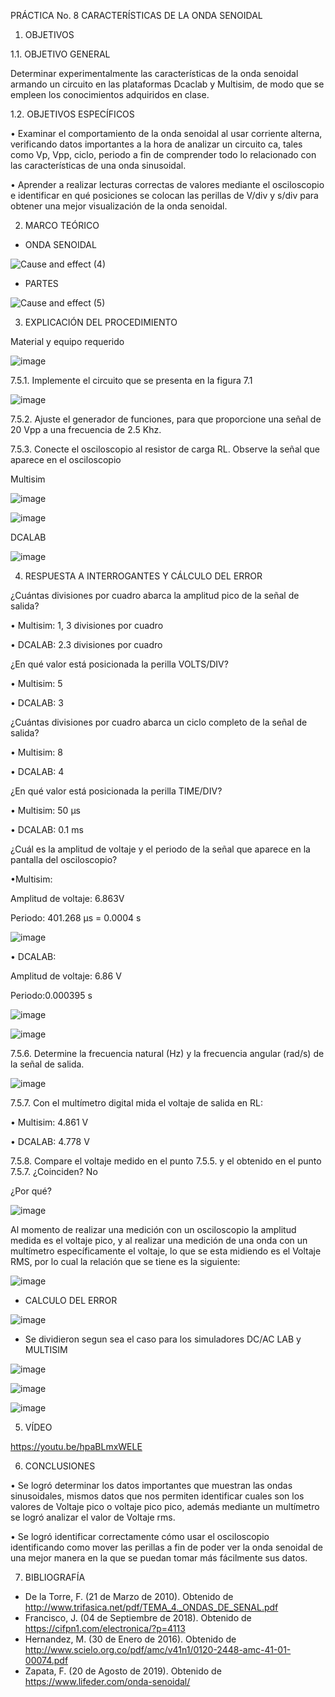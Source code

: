 PRÁCTICA No. 8 CARACTERÍSTICAS DE LA ONDA SENOIDAL

1. OBJETIVOS

1.1. OBJETIVO GENERAL

Determinar experimentalmente las características de la onda senoidal armando un circuito en las plataformas Dcaclab y Multisim, de modo que se empleen los conocimientos adquiridos en clase.

1.2. OBJETIVOS ESPECÍFICOS

• Examinar el comportamiento de la onda senoidal al usar corriente alterna, verificando datos importantes a la hora de analizar un circuito ca, tales como Vp, Vpp, ciclo, periodo a fin de comprender todo lo relacionado con las características de una onda sinusoidal.

•	Aprender a realizar lecturas correctas de valores mediante el osciloscopio e identificar en qué posiciones se colocan las perillas de V/div y s/div para obtener una mejor visualización de la onda senoidal. 

2. MARCO TEÓRICO

- ONDA SENOIDAL

![Cause and effect (4)](https://user-images.githubusercontent.com/94008521/155043059-bcdb51cc-3187-4470-ad50-a384d4244f45.png)

- PARTES

![Cause and effect (5)](https://user-images.githubusercontent.com/94008521/155043065-2eaa5e75-48e1-4871-b110-a5959741e498.png)

3. EXPLICACIÓN DEL PROCEDIMIENTO

Material y equipo requerido

![image](https://user-images.githubusercontent.com/93960809/155050264-56a3cc6a-48b0-4ab0-8d3e-4546e90a6bb6.png)

7.5.1.	Implemente el circuito que se presenta en la figura 7.1

![image](https://user-images.githubusercontent.com/93960809/155050325-0c29f741-78c8-4c38-a939-c12bb73afb53.png)

7.5.2. Ajuste el generador de funciones, para que proporcione una señal de 20 Vpp a una frecuencia de 2.5 Khz.

7.5.3.	Conecte el osciloscopio al resistor de carga RL. Observe la señal que aparece en el osciloscopio

Multisim

![image](https://user-images.githubusercontent.com/93960809/155050348-2bab0f34-358c-4bf1-a621-b4b91d59ce8c.png)

![image](https://user-images.githubusercontent.com/93960809/155050361-5cf63b39-24e8-495f-a4eb-84bcaf25d1f4.png)

DCALAB

![image](https://user-images.githubusercontent.com/93960809/155050382-70503bbc-0cb2-44d2-a28b-2eb61d05ea59.png)

4. RESPUESTA A INTERROGANTES Y CÁLCULO DEL ERROR

¿Cuántas divisiones por cuadro abarca la amplitud pico de la señal de salida?

•	Multisim: 1, 3 divisiones por cuadro

•	DCALAB: 2.3 divisiones por cuadro 

¿En qué valor está posicionada la perilla VOLTS/DIV?

•	Multisim: 5

•	DCALAB: 3 

¿Cuántas divisiones por cuadro abarca un ciclo completo de la señal de salida?

•	Multisim: 8

•	DCALAB: 4 

¿En qué valor está posicionada la perilla TIME/DIV? 

• Multisim: 50 μs

• DCALAB: 0.1 ms

¿Cuál es la amplitud de voltaje y el periodo de la señal que aparece en la pantalla del osciloscopio?

•Multisim:

Amplitud de voltaje: 6.863V

Periodo: 401.268 μs  = 0.0004 s

![image](https://user-images.githubusercontent.com/93960809/155052773-26842a02-192d-41d4-bf0c-f3d3c1cff669.png)

•	DCALAB:

Amplitud de voltaje: 6.86 V

Periodo:0.000395 s 

![image](https://user-images.githubusercontent.com/93960809/155052907-2f3ac1f1-c09d-447c-8a6c-2289bd963fb9.png)

![image](https://user-images.githubusercontent.com/93960809/155052924-fd5987ce-6747-4cd9-aaab-a9c97318f114.png)


7.5.6.	Determine la frecuencia natural (Hz) y la frecuencia angular (rad/s) de la señal de salida.

![image](https://user-images.githubusercontent.com/93960809/155052968-e88c0ff1-7488-4d94-9910-3ff7c693ced2.png)

7.5.7.	Con el multímetro digital mida el voltaje de salida en RL:

•	Multisim: 4.861 V

•	DCALAB: 4.778 V

7.5.8.	Compare el voltaje medido en el punto 7.5.5. y el obtenido en el punto 7.5.7. ¿Coinciden?   No	

¿Por qué?

![image](https://user-images.githubusercontent.com/93960809/155053049-5e4a8a63-bf80-4109-ab8e-a24693b8d99c.png)

Al momento de realizar una medición con un osciloscopio la amplitud medida es el voltaje pico, y al realizar una medición de una onda con un multímetro específicamente el voltaje, lo que se esta midiendo es el Voltaje RMS, por lo cual la relación que se tiene es la siguiente:

![image](https://user-images.githubusercontent.com/93960809/155053083-5b590103-8613-4363-90a5-cb12fa4cb98a.png)


- CALCULO DEL ERROR

![image](https://user-images.githubusercontent.com/94008521/155043118-dc78aa5c-ff38-4178-ba92-60d47931f3fc.png)

- Se dividieron segun sea el caso para los simuladores DC/AC LAB y MULTISIM

![image](https://user-images.githubusercontent.com/94008521/155043186-00f378b5-b6a1-4672-a48d-b4deb673f4c9.png)

![image](https://user-images.githubusercontent.com/94008521/155043194-c7982487-285f-406d-935c-c7c7f27b73dc.png)

![image](https://user-images.githubusercontent.com/94008521/155043202-702e9ccf-8ca8-4ca3-bbd7-ae87c3267397.png)

5. VÍDEO

https://youtu.be/hpaBLmxWELE

6. CONCLUSIONES

•	Se logró determinar los datos importantes que muestran las ondas sinusoidales, mismos datos que nos permiten identificar cuales son los valores de Voltaje pico o voltaje pico pico, además mediante un multímetro se logró analizar el valor de Voltaje rms.

• Se logró identificar correctamente cómo usar el osciloscopio identificando como mover las perillas a fin de poder ver la onda senoidal de una mejor manera en la que se puedan tomar más fácilmente sus datos. 

7. BIBLIOGRAFÍA

-	De la Torre, F. (21 de Marzo de 2010). Obtenido de http://www.trifasica.net/pdf/TEMA_4._ONDAS_DE_SENAL.pdf
-	Francisco, J. (04 de Septiembre de 2018). Obtenido de https://cifpn1.com/electronica/?p=4113
-	Hernandez, M. (30 de Enero de 2016). Obtenido de http://www.scielo.org.co/pdf/amc/v41n1/0120-2448-amc-41-01-00074.pdf
-	Zapata, F. (20 de Agosto de 2019). Obtenido de https://www.lifeder.com/onda-senoidal/

